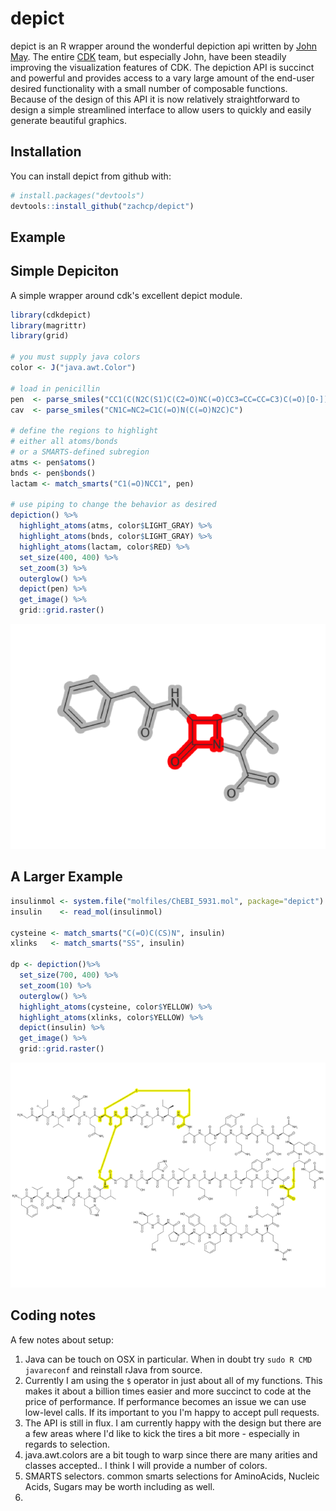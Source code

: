 
<!-- README.md is generated from README.Rmd. Please edit that file -->
depict
======

depict is an R wrapper around the wonderful depiction api written by [John May](https://github.com/johnmay). The entire [CDK](https://github.com/cdk) team, but especially John, have been steadily improving the visualization features of CDK. The depiction API is succinct and powerful and provides access to a vary large amount of the end-user desired functionality with a small number of composable functions. Because of the design of this API it is now relatively straightforward to design a simple streamlined interface to allow users to quickly and easily generate beautiful graphics.

Installation
------------

You can install depict from github with:

``` r
# install.packages("devtools")
devtools::install_github("zachcp/depict")
```

Example
-------

Simple Depiciton
----------------

A simple wrapper around cdk's excellent depict module.

``` r
library(cdkdepict)
library(magrittr)
library(grid)

# you must supply java colors 
color <- J("java.awt.Color")

# load in penicillin
pen  <- parse_smiles("CC1(C(N2C(S1)C(C2=O)NC(=O)CC3=CC=CC=C3)C(=O)[O-])C")
cav  <- parse_smiles("CN1C=NC2=C1C(=O)N(C(=O)N2C)C")

# define the regions to highlight
# either all atoms/bonds
# or a SMARTS-defined subregion
atms <- pen$atoms()
bnds <- pen$bonds()
lactam <- match_smarts("C1(=O)NCC1", pen)

# use piping to change the behavior as desired
depiction() %>%
  highlight_atoms(atms, color$LIGHT_GRAY) %>%
  highlight_atoms(bnds, color$LIGHT_GRAY) %>%
  highlight_atoms(lactam, color$RED) %>%
  set_size(400, 400) %>%
  set_zoom(3) %>%
  outerglow() %>%
  depict(pen) %>%
  get_image() %>%
  grid::grid.raster()
```

![](man/figures/README-unnamed-chunk-2-1.png)

A Larger Example
----------------

``` r
insulinmol <- system.file("molfiles/ChEBI_5931.mol", package="depict")
insulin    <- read_mol(insulinmol)

cysteine <- match_smarts("C(=O)C(CS)N", insulin)
xlinks   <- match_smarts("SS", insulin)

dp <- depiction()%>% 
  set_size(700, 400) %>%
  set_zoom(10) %>%
  outerglow() %>%
  highlight_atoms(cysteine, color$YELLOW) %>%
  highlight_atoms(xlinks, color$YELLOW) %>%
  depict(insulin) %>%
  get_image() %>%
  grid::grid.raster()
```

![](man/figures/README-unnamed-chunk-3-1.png)

Coding notes
------------

A few notes about setup:

1.  Java can be touch on OSX in particular. When in doubt try `sudo R CMD javareconf` and reinstall rJava from source.
2.  Currently I am using the `$` operator in just about all of my functions. This makes it about a billion times easier and more succinct to code at the price of performance. If performance becomes an issue we can use low-level calls. If its important to you I'm happy to accept pull requests.
3.  The API is still in flux. I am currently happy with the design but there are a few areas where I'd like to kick the tires a bit more - especially in regards to selection.
4.  java.awt.colors are a bit tough to warp since there are many arities and classes accepted.. I think I will provide a number of colors.
5.  SMARTS selectors. common smarts selections for AminoAcids, Nucleic Acids, Sugars may be worth including as well.
6.
